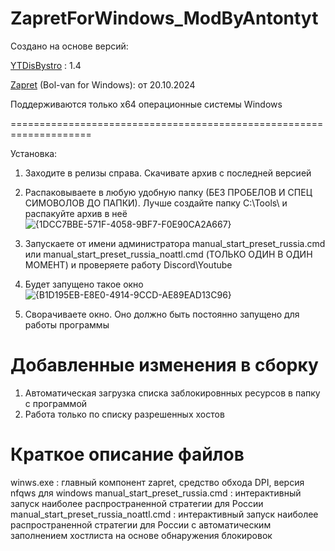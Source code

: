# ZapretForWindows_ModByAntontyt

Создано на основе версий:

[YTDisBystro](https://ntc.party/t/%D1%81%D0%B1%D0%BE%D1%80%D0%BA%D0%B0-ytdisbystro-%D0%BD%D0%B0-%D0%BE%D1%81%D0%BD%D0%BE%D0%B2%D0%B5-zapret-%D1%82%D0%B5%D1%81%D1%82%D0%B8%D1%80%D0%BE%D0%B2%D0%B0%D0%BD%D0%B8%D0%B5-%D0%B8-%D0%BE%D0%B1%D1%81%D1%83%D0%B6%D0%B4%D0%B5%D0%BD%D0%B8%D0%B5-%D0%BD%D0%B5-%D0%BF%D0%B8%D1%88%D0%B8%D1%82%D0%B5-%D1%81%D1%8E%D0%B4%D0%B0-%D0%BD%D0%B8-%D0%BF%D1%80%D0%BE-%D0%BA%D0%B0%D0%BA%D0%B8%D0%B5-%D0%BE%D1%88%D0%B8%D0%B1%D0%BA%D0%B8-%D0%BD%D0%B5-%D0%BF%D1%80%D0%BE%D1%87%D0%B8%D1%82%D0%B0%D0%B2-1-%D0%B9-%D0%BF%D0%BE%D1%81%D1%82-%D1%82%D0%B5%D0%BC%D1%8B/11624) : 1.4

[Zapret](https://github.com/bol-van/zapret-win-bundle) (Bol-van for Windows): от 20.10.2024

Поддерживаются только x64 операционные системы Windows

====================================================================

Установка:
1. Заходите в релизы справа. Скачивате архив с последней версией
2. Распаковываете в любую удобную папку (БЕЗ ПРОБЕЛОВ И СПЕЦ СИМОВОЛОВ ДО ПАПКИ). Лучше создайте папку C:\Tools\ и распакуйте архив в неё
![{1DCC7BBE-571F-4058-9BF7-F0E90CA2A667}](https://github.com/user-attachments/assets/102eb911-71f2-4f5a-9c35-ec397d6f5910)
3. Запускаете от имени администратора manual_start_preset_russia.cmd или manual_start_preset_russia_noattl.cmd (ТОЛЬКО ОДИН В ОДИН МОМЕНТ) и проверяете работу Discord\Youtube
4. Будет запущено такое окно
   ![{B1D195EB-E8E0-4914-9CCD-AE89EAD13C96}](https://github.com/user-attachments/assets/a1770fe1-e1b5-4c00-9f91-039093ef0f8e)

6. Сворачиваете окно. Оно должно быть постоянно запущено для работы программы

# Добавленные изменения в сборку
1. Автоматическая загрузка списка заблокировнных ресурсов в папку с программой
2. Работа только по списку разрешенных хостов

# Краткое описание файлов
winws.exe : главный компонент zapret, средство обхода DPI, версия nfqws для windows
manual_start_preset_russia.cmd : интерактивный запуск наиболее распространенной стратегии для России
manual_start_preset_russia_noattl.cmd : интерактивный запуск наиболее распространенной стратегии для России с автоматическим заполнением хостлиста на основе обнаружения блокировок
